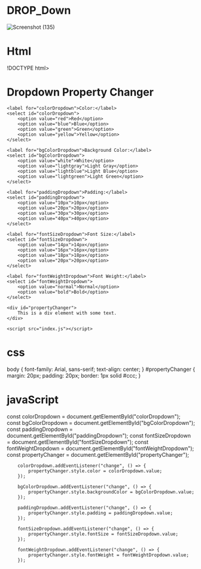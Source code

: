 # DROP_Down
![Screenshot (135)](https://github.com/kumar19999uday/DROP_Down/assets/109509729/9726f645-0a42-43fa-9aed-d6497997c5e0)
# Html
!DOCTYPE html>
<html lang="en">
<head>
    <meta charset="UTF-8">
    <meta name="viewport" content="width=device-width, initial-scale=1.0">
    <link rel="stylesheet" href="style.css">
    <title>Dropdown Property Changer</title>
   
</head>
<body>
    <h1>Dropdown Property Changer</h1>

    <label for="colorDropdown">Color:</label>
    <select id="colorDropdown">
        <option value="red">Red</option>
        <option value="blue">Blue</option>
        <option value="green">Green</option>
        <option value="yellow">Yellow</option>
    </select>

    <label for="bgColorDropdown">Background Color:</label>
    <select id="bgColorDropdown">
        <option value="white">White</option>
        <option value="lightgray">Light Gray</option>
        <option value="lightblue">Light Blue</option>
        <option value="lightgreen">Light Green</option>
    </select>

    <label for="paddingDropdown">Padding:</label>
    <select id="paddingDropdown">
        <option value="10px">10px</option>
        <option value="20px">20px</option>
        <option value="30px">30px</option>
        <option value="40px">40px</option>
    </select>

    <label for="fontSizeDropdown">Font Size:</label>
    <select id="fontSizeDropdown">
        <option value="14px">14px</option>
        <option value="16px">16px</option>
        <option value="18px">18px</option>
        <option value="20px">20px</option>
    </select>

    <label for="fontWeightDropdown">Font Weight:</label>
    <select id="fontWeightDropdown">
        <option value="normal">Normal</option>
        <option value="bold">Bold</option>
    </select>

    <div id="propertyChanger">
        This is a div element with some text.
    </div>

    <script src="index.js"></script>
</body>
</html>

# css
body {
    font-family: Arial, sans-serif;
    text-align: center;
}
#propertyChanger {
    margin: 20px;
    padding: 20px;
    border: 1px solid #ccc;
}

# javaScript
const colorDropdown = document.getElementById("colorDropdown");
        const bgColorDropdown = document.getElementById("bgColorDropdown");
        const paddingDropdown = document.getElementById("paddingDropdown");
        const fontSizeDropdown = document.getElementById("fontSizeDropdown");
        const fontWeightDropdown = document.getElementById("fontWeightDropdown");
        const propertyChanger = document.getElementById("propertyChanger");

        colorDropdown.addEventListener("change", () => {
            propertyChanger.style.color = colorDropdown.value;
        });

        bgColorDropdown.addEventListener("change", () => {
            propertyChanger.style.backgroundColor = bgColorDropdown.value;
        });

        paddingDropdown.addEventListener("change", () => {
            propertyChanger.style.padding = paddingDropdown.value;
        });

        fontSizeDropdown.addEventListener("change", () => {
            propertyChanger.style.fontSize = fontSizeDropdown.value;
        });

        fontWeightDropdown.addEventListener("change", () => {
            propertyChanger.style.fontWeight = fontWeightDropdown.value;
        });
